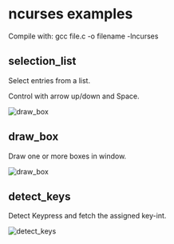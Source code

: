 # ncurses examples

Compile with: gcc file.c -o filename -lncurses

## selection_list

Select entries from a list.

Control with arrow up/down and Space.

![draw_box](https://github.com/user4022/ncurses_examples/blob/main/screenshot/selection_list.png?raw=true)

## draw_box

Draw one or more boxes in window.


![draw_box](https://github.com/user4022/ncurses_examples/blob/main/screenshot/draw_box.png?raw=true)


## detect_keys

Detect Keypress and fetch the assigned key-int.

![detect_keys](https://github.com/user4022/ncurses_examples/blob/main/screenshot/detect_keys.png?raw=true)
